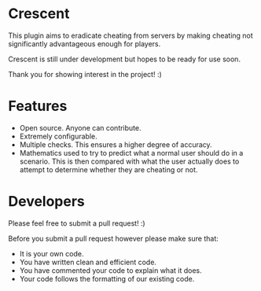 # Crescent

This plugin aims to eradicate cheating from servers by making cheating not significantly advantageous enough for players.

Crescent is still under development but hopes to be ready for use soon.

Thank you for showing interest in the project! :)

# Features

- Open source. Anyone can contribute.
- Extremely configurable.
- Multiple checks. This ensures a higher degree of accuracy.
- Mathematics used to try to predict what a normal user should do in a scenario. This is then compared with what the user actually does to attempt to determine whether they are cheating or not.

# Developers

Please feel free to submit a pull request! :)

Before you submit a pull request however please make sure that:

- It is your own code.
- You have written clean and efficient code.
- You have commented your code to explain what it does.
- Your code follows the formatting of our existing code.
